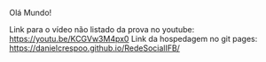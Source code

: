 Olá Mundo!

Link para o vídeo não listado da prova no youtube: https://youtu.be/KCGVw3M4px0
Link da hospedagem no git pages: https://danielcrespoo.github.io/RedeSocialIFB/
